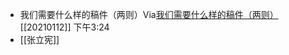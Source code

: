 - 我们需要什么样的稿件（两则）Via[我们需要什么样的稿件（两则）](https://mp.weixin.qq.com/s?__biz=MjM5OTM4MDY4MQ==&mid=2650118542&idx=1&sn=b9890730983f80a40b208b19e2b4a48d&chksm=bf3d6a28884ae33ec1c8ddc8fa22dfb4cb338ff5538b9ea9d8e833f7f46f58d6862241e99b63) [[20210112]] 下午3:24
- [[张立宪]]
